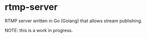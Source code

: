 # rtmp-server
RTMP server written in Go (Golang) that allows stream publishing.

NOTE: this is a work in progress. 